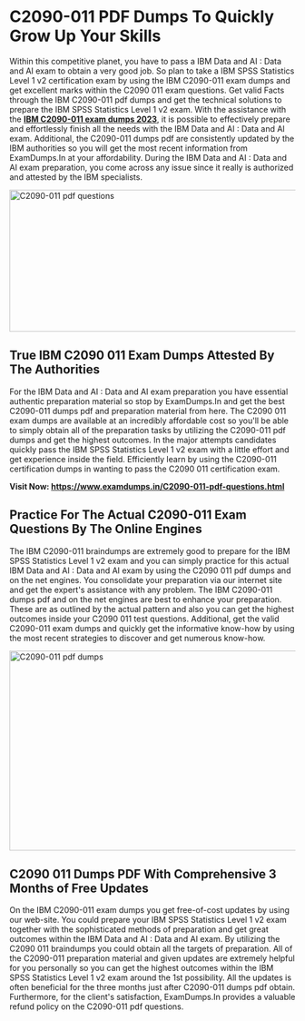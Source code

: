 <h1><strong>C2090-011 PDF Dumps To Quickly Grow Up Your Skills</strong></h1>
<p>Within this competitive planet, you have to pass a IBM Data and AI : Data and AI exam to obtain a very good job. So plan to take a IBM SPSS Statistics Level 1 v2 certification exam by using the IBM C2090-011 exam dumps and get excellent marks within the C2090 011 exam questions. Get valid Facts through the IBM C2090-011 pdf dumps and get the technical solutions to prepare the IBM SPSS Statistics Level 1 v2 exam. With the assistance with the <strong><a href="https://www.examdumps.in/C2090-011-pdf-questions.html">IBM C2090-011 exam dumps 2023</a></strong>, it is possible to effectively prepare and effortlessly finish all the needs with the IBM Data and AI : Data and AI exam. Additional, the C2090-011 dumps pdf are consistently updated by the IBM authorities so you will get the most recent information from ExamDumps.In at your affordability. During the IBM Data and AI : Data and AI exam preparation, you come across any issue since it really is authorized and attested by the IBM specialists.</p>
<p><img src="https://i.ibb.co/zxJwW90/Copy-of-Online-Classes-Twitter-header-post-Made-with-Poster-My-Wall-1.png" alt="C2090-011 pdf questions" width="750" height="250" /></p>
<h2><strong>True IBM C2090 011 Exam Dumps Attested By The Authorities</strong></h2>
<p>For the IBM Data and AI : Data and AI exam preparation you have essential authentic preparation material so stop by ExamDumps.In and get the best C2090-011 dumps pdf and preparation material from here. The C2090 011 exam dumps are available at an incredibly affordable cost so you'll be able to simply obtain all of the preparation tasks by utilizing the C2090-011 pdf dumps and get the highest outcomes. In the major attempts candidates quickly pass the IBM SPSS Statistics Level 1 v2 exam with a little effort and get experience inside the field. Efficiently learn by using the C2090-011 certification dumps in wanting to pass the C2090 011 certification exam.</p>
<p><strong>Visit Now:&nbsp;<a href="https://www.examdumps.in/C2090-011-pdf-questions.html">https://www.examdumps.in/C2090-011-pdf-questions.html</a></strong></p>
<h2><strong>Practice For The Actual C2090-011 Exam Questions By The Online Engines</strong></h2>
<p>The IBM C2090-011 braindumps are extremely good to prepare for the IBM SPSS Statistics Level 1 v2 exam and you can simply practice for this actual IBM Data and AI : Data and AI exam by using the C2090 011 pdf dumps and on the net engines. You consolidate your preparation via our internet site and get the expert's assistance with any problem. The IBM C2090-011 dumps pdf and on the net engines are best to enhance your preparation. These are as outlined by the actual pattern and also you can get the highest outcomes inside your C2090 011 test questions. Additional, get the valid C2090-011 exam dumps and quickly get the informative know-how by using the most recent strategies to discover and get numerous know-how.</p>
<p><a href="https://www.examdumps.in/C2090-011-pdf-questions.html"><img src="https://i.ibb.co/QkNtdwY/Copy-of-Zoom-Online-Classes-Facebook-Share-Po-Made-with-Poster-My-Wall-1.jpg" alt="C2090-011 pdf dumps" width="670" height="352" /></a></p>
<h2><strong>C2090 011 Dumps PDF With Comprehensive 3 Months of Free Updates</strong></h2>
<p>On the IBM C2090-011 exam dumps you get free-of-cost updates by using our web-site. You could prepare your IBM SPSS Statistics Level 1 v2 exam together with the sophisticated methods of preparation and get great outcomes within the IBM Data and AI : Data and AI exam. By utilizing the C2090 011 braindumps you could obtain all the targets of preparation. All of the C2090-011 preparation material and given updates are extremely helpful for you personally so you can get the highest outcomes within the IBM SPSS Statistics Level 1 v2 exam around the 1st possibility. All the updates is often beneficial for the three months just after C2090-011 dumps pdf obtain. Furthermore, for the client's satisfaction, ExamDumps.In provides a valuable refund policy on the C2090-011 pdf questions.</p>
